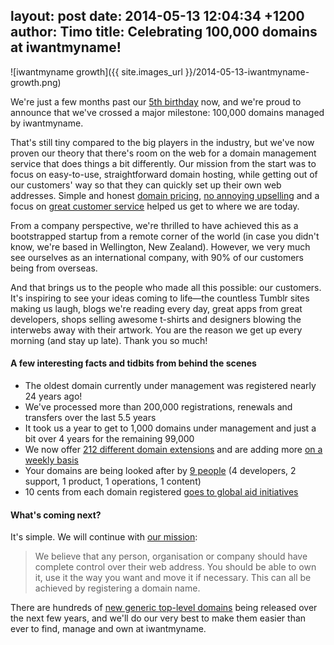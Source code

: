 layout: post
date: 2014-05-13 12:04:34 +1200
author: Timo
title: Celebrating 100,000 domains at iwantmyname!
----

<!-- excerpt -->

![iwantmyname growth]({{ site.images_url }}/2014-05-13-iwantmyname-growth.png)

We're just a few months past our [5th birthday](https://iwantmyname.com/blog/2013/12/for-our-birthday-were-giving-back-and-you-should-too.html) now, and we're proud to announce that we've crossed a major milestone: 100,000 domains managed by iwantmyname.

That's still tiny compared to the big players in the industry, but we've now proven our theory that there's room on the web for a domain management service that does things a bit differently. Our mission from the start was to focus on easy-to-use, straightforward domain hosting, while getting out of our customers' way so that they can quickly set up their own web addresses. Simple and honest [domain pricing](https://iwantmyname.com/domains/domain-name-registration-list-of-extensions), [no annoying upselling](https://iwantmyname.com/blog/2013/11/no-upselling-tactics-to-be-found-here.html) and a focus on [great customer service](http://public.nicereply.com/iwantmyname) helped us get to where we are today.

<!-- /excerpt -->

From a company perspective, we're thrilled to have achieved this as a bootstrapped startup from a remote corner of the world (in case you didn't know, we're based in Wellington, New Zealand). However, we very much see ourselves as an international company, with 90% of our customers being from overseas.

And that brings us to the people who made all this possible: our customers. It's inspiring to see your ideas coming to life—the countless Tumblr sites making us laugh, blogs we're reading every day, great apps from great developers, shops selling awesome t-shirts and designers blowing the interwebs away with their artwork. You are the reason we get up every morning (and stay up late). Thank you so much!

#### A few interesting facts and tidbits from behind the scenes

- The oldest domain currently under management was registered nearly 24 years ago!
- We've processed more than 200,000 registrations, renewals and transfers over the last 5.5 years
- It took us a year to get to 1,000 domains under management and just a bit over 4 years for the remaining 99,000
- We now offer [212 different domain extensions](https://iwantmyname.com/domains/domain-name-registration-list-of-extensions) and are adding more [on a weekly basis](https://iwantmyname.com/domains/new-gtld-launch-dates)
- Your domains are being looked after by [9 people](https://iwantmyname.com/about) (4 developers, 2 support, 1 product, 1 operations, 1 content)
- 10 cents from each domain registered [goes to global aid initiatives](https://iwantmyname.com/blog/2013/12/for-our-birthday-were-giving-back-and-you-should-too.html)

#### What's coming next?

It's simple. We will continue with [our mission](https://iwantmyname.com/about):

> We believe that any person, organisation or company should have complete control over their web address. You should be able to own it, use it the way you want and move it if necessary. This can all be achieved by registering a domain name. 

There are hundreds of [new generic top-level domains](https://iwantmyname.com/domains/new-gtld-domain-extensions) being released over the next few years, and we'll do our very best to make them easier than ever to find, manage and own at iwantmyname.